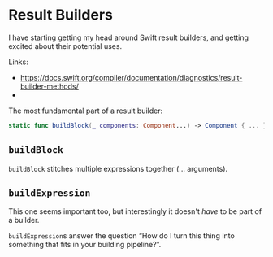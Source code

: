 # Result Builders

I have starting getting my head around Swift result builders, and getting excited about their potential uses.

Links:
- https://docs.swift.org/compiler/documentation/diagnostics/result-builder-methods/
- 

The most fundamental part of a result builder:
```swift
static func buildBlock(_ components: Component...) -> Component { ... }
```

## `buildBlock`
`buildBlock` stitches multiple expressions together (... arguments).

## `buildExpression`
This one seems important too, but interestingly it doesn't *have* to be part of a builder.

`buildExpression`s answer the question “How do I turn this thing into something that fits in your building pipeline?”.


